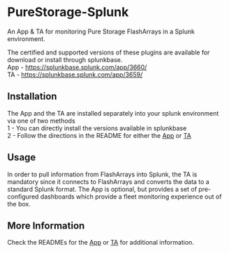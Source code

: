 # PureStorage-Splunk
An App &amp; TA for monitoring Pure Storage FlashArrays in a Splunk environment.

The certified and supported versions of these plugins are available for download or install through splunkbase.  
App - https://splunkbase.splunk.com/app/3660/  
TA - https://splunkbase.splunk.com/app/3659/  

## Installation
The App and the TA are installed separately into your splunk environment via one of two methods  
1 - You can directly install the versions available in splunkbase  
2 - Follow the directions in the README for either the [App](PureStorage-App/README.md) or [TA](PureStorage-TA/README.md)

## Usage
In order to pull information from FlashArrays into Splunk, the TA is mandatory since it connects to FlashArrays and converts the data to a standard Splunk format. The App is optional, but provides a set of pre-configured dashboards which provide a fleet monitoring experience out of the box.

## More Information
Check the READMEs for the [App](PureStorage-App/README.md) or [TA](PureStorage-TA/README.md) for additional information.
